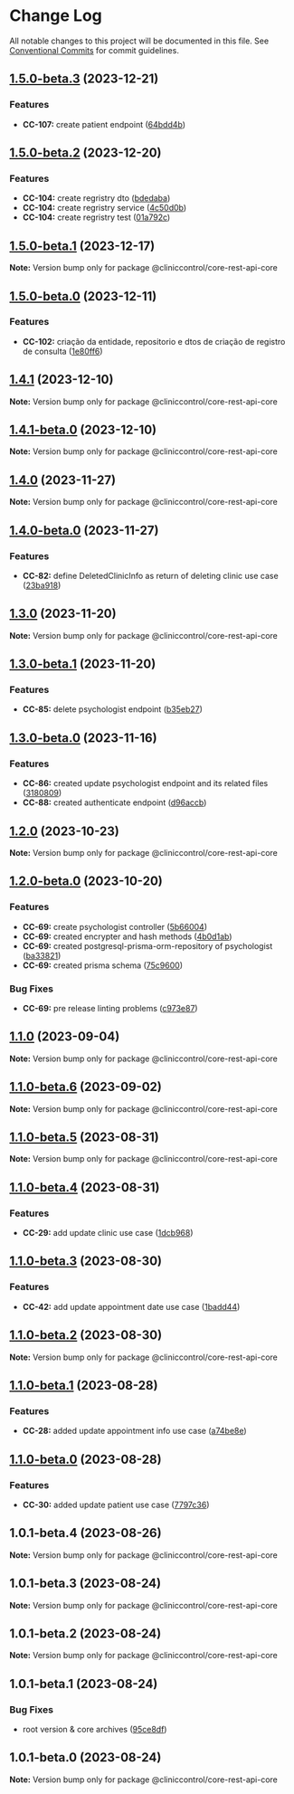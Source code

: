 # Change Log

All notable changes to this project will be documented in this file.
See [Conventional Commits](https://conventionalcommits.org) for commit guidelines.

## [1.5.0-beta.3](https://github.com/ItaloRAmaral/cliniccontrol/compare/@cliniccontrol/core-rest-api-core@1.5.0-beta.2...@cliniccontrol/core-rest-api-core@1.5.0-beta.3) (2023-12-21)

### Features

- **CC-107:** create patient endpoint ([64bdd4b](https://github.com/ItaloRAmaral/cliniccontrol/commit/64bdd4b54ad0ac1b532bdce830c9f64ceaca2db0))

## [1.5.0-beta.2](https://github.com/ItaloRAmaral/cliniccontrol/compare/@cliniccontrol/core-rest-api-core@1.5.0-beta.1...@cliniccontrol/core-rest-api-core@1.5.0-beta.2) (2023-12-20)

### Features

- **CC-104:** create regristry dto ([bdedaba](https://github.com/ItaloRAmaral/cliniccontrol/commit/bdedabaa2f27a82cb15383894394f843bbe932e5))
- **CC-104:** create regristry service ([4c50d0b](https://github.com/ItaloRAmaral/cliniccontrol/commit/4c50d0b1b02dc398adabfc59508a0abaadd0abb1))
- **CC-104:** create regristry test ([01a792c](https://github.com/ItaloRAmaral/cliniccontrol/commit/01a792c21f6948246a767b52a2a43e5eeb2041dd))

## [1.5.0-beta.1](https://github.com/ItaloRAmaral/cliniccontrol/compare/@cliniccontrol/core-rest-api-core@1.5.0-beta.0...@cliniccontrol/core-rest-api-core@1.5.0-beta.1) (2023-12-17)

**Note:** Version bump only for package @cliniccontrol/core-rest-api-core

## [1.5.0-beta.0](https://github.com/ItaloRAmaral/cliniccontrol/compare/@cliniccontrol/core-rest-api-core@1.4.1...@cliniccontrol/core-rest-api-core@1.5.0-beta.0) (2023-12-11)

### Features

- **CC-102:** criação da entidade, repositorio e dtos de criação de registro de consulta ([1e80ff6](https://github.com/ItaloRAmaral/cliniccontrol/commit/1e80ff67a6f5976d7bbef8fa785e1532394022a3))

## [1.4.1](https://github.com/ItaloRAmaral/cliniccontrol/compare/@cliniccontrol/core-rest-api-core@1.4.1-beta.0...@cliniccontrol/core-rest-api-core@1.4.1) (2023-12-10)

**Note:** Version bump only for package @cliniccontrol/core-rest-api-core

## [1.4.1-beta.0](https://github.com/ItaloRAmaral/cliniccontrol/compare/@cliniccontrol/core-rest-api-core@1.4.0...@cliniccontrol/core-rest-api-core@1.4.1-beta.0) (2023-12-10)

**Note:** Version bump only for package @cliniccontrol/core-rest-api-core

## [1.4.0](https://github.com/ItaloRAmaral/cliniccontrol/compare/@cliniccontrol/core-rest-api-core@1.4.0-beta.0...@cliniccontrol/core-rest-api-core@1.4.0) (2023-11-27)

**Note:** Version bump only for package @cliniccontrol/core-rest-api-core

## [1.4.0-beta.0](https://github.com/ItaloRAmaral/cliniccontrol/compare/@cliniccontrol/core-rest-api-core@1.3.0...@cliniccontrol/core-rest-api-core@1.4.0-beta.0) (2023-11-27)

### Features

- **CC-82:** define DeletedClinicInfo as return of deleting clinic use case ([23ba918](https://github.com/ItaloRAmaral/cliniccontrol/commit/23ba918e4c66616592b95d53b5c5083e28e0e469))

## [1.3.0](https://github.com/ItaloRAmaral/cliniccontrol/compare/@cliniccontrol/core-rest-api-core@1.3.0-beta.1...@cliniccontrol/core-rest-api-core@1.3.0) (2023-11-20)

**Note:** Version bump only for package @cliniccontrol/core-rest-api-core

## [1.3.0-beta.1](https://github.com/ItaloRAmaral/cliniccontrol/compare/@cliniccontrol/core-rest-api-core@1.3.0-beta.0...@cliniccontrol/core-rest-api-core@1.3.0-beta.1) (2023-11-20)

### Features

- **CC-85:** delete psychologist endpoint ([b35eb27](https://github.com/ItaloRAmaral/cliniccontrol/commit/b35eb2712cffadbb5e96d6a4fce1baf113024a38))

## [1.3.0-beta.0](https://github.com/ItaloRAmaral/cliniccontrol/compare/@cliniccontrol/core-rest-api-core@1.2.0...@cliniccontrol/core-rest-api-core@1.3.0-beta.0) (2023-11-16)

### Features

- **CC-86:** created update psychologist endpoint and its related files ([3180809](https://github.com/ItaloRAmaral/cliniccontrol/commit/318080996c072843398e43ba5adb2d57e76f185f))
- **CC-88:** created authenticate endpoint ([d96accb](https://github.com/ItaloRAmaral/cliniccontrol/commit/d96accba6db3c349648a1081788e18ea344b77b4))

## [1.2.0](https://github.com/ItaloRAmaral/cliniccontrol/compare/@cliniccontrol/core-rest-api-core@1.2.0-beta.0...@cliniccontrol/core-rest-api-core@1.2.0) (2023-10-23)

**Note:** Version bump only for package @cliniccontrol/core-rest-api-core

## [1.2.0-beta.0](https://github.com/ItaloRAmaral/cliniccontrol/compare/@cliniccontrol/core-rest-api-core@1.1.0...@cliniccontrol/core-rest-api-core@1.2.0-beta.0) (2023-10-20)

### Features

- **CC-69:** create psychologist controller ([5b66004](https://github.com/ItaloRAmaral/cliniccontrol/commit/5b66004c8b42e6b3ee4a9373232ce74d37a4ba4c))
- **CC-69:** created encrypter and hash methods ([4b0d1ab](https://github.com/ItaloRAmaral/cliniccontrol/commit/4b0d1ab6a55409ff0edd2734f84e3f3c98b6515e))
- **CC-69:** created postgresql-prisma-orm-repository of psychologist ([ba33821](https://github.com/ItaloRAmaral/cliniccontrol/commit/ba33821a51d908b084de62d70a3f0c90ac48dffc))
- **CC-69:** created prisma schema ([75c9600](https://github.com/ItaloRAmaral/cliniccontrol/commit/75c9600ca77b46e6141d0219aeed879151a481be))

### Bug Fixes

- **CC-69:** pre release linting problems ([c973e87](https://github.com/ItaloRAmaral/cliniccontrol/commit/c973e870b5b007e431b599a0dbb347157b62bebf))

## [1.1.0](https://github.com/ItaloRAmaral/cliniccontrol/compare/@cliniccontrol/core-rest-api-core@1.1.0-beta.6...@cliniccontrol/core-rest-api-core@1.1.0) (2023-09-04)

**Note:** Version bump only for package @cliniccontrol/core-rest-api-core

## [1.1.0-beta.6](https://github.com/ItaloRAmaral/cliniccontrol/compare/@cliniccontrol/core-rest-api-core@1.1.0-beta.5...@cliniccontrol/core-rest-api-core@1.1.0-beta.6) (2023-09-02)

**Note:** Version bump only for package @cliniccontrol/core-rest-api-core

## [1.1.0-beta.5](https://github.com/ItaloRAmaral/cliniccontrol/compare/@cliniccontrol/core-rest-api-core@1.1.0-beta.4...@cliniccontrol/core-rest-api-core@1.1.0-beta.5) (2023-08-31)

**Note:** Version bump only for package @cliniccontrol/core-rest-api-core

## [1.1.0-beta.4](https://github.com/ItaloRAmaral/cliniccontrol/compare/@cliniccontrol/core-rest-api-core@1.1.0-beta.3...@cliniccontrol/core-rest-api-core@1.1.0-beta.4) (2023-08-31)

### Features

- **CC-29:** add update clinic use case ([1dcb968](https://github.com/ItaloRAmaral/cliniccontrol/commit/1dcb968890a4506fd7fac344d4ecc755ca4d0859))

## [1.1.0-beta.3](https://github.com/ItaloRAmaral/cliniccontrol/compare/@cliniccontrol/core-rest-api-core@1.1.0-beta.2...@cliniccontrol/core-rest-api-core@1.1.0-beta.3) (2023-08-30)

### Features

- **CC-42:** add update appointment date use case ([1badd44](https://github.com/ItaloRAmaral/cliniccontrol/commit/1badd444cabd4f19c6568fc3f487ceb3507d8ace))

## [1.1.0-beta.2](https://github.com/ItaloRAmaral/cliniccontrol/compare/@cliniccontrol/core-rest-api-core@1.1.0-beta.1...@cliniccontrol/core-rest-api-core@1.1.0-beta.2) (2023-08-30)

**Note:** Version bump only for package @cliniccontrol/core-rest-api-core

## [1.1.0-beta.1](https://github.com/ItaloRAmaral/cliniccontrol/compare/@cliniccontrol/core-rest-api-core@1.1.0-beta.0...@cliniccontrol/core-rest-api-core@1.1.0-beta.1) (2023-08-28)

### Features

- **CC-28:** added update appointment info use case ([a74be8e](https://github.com/ItaloRAmaral/cliniccontrol/commit/a74be8e762a9543fca09e4406f30c46b9f7444bf))

## [1.1.0-beta.0](https://github.com/ItaloRAmaral/cliniccontrol/compare/@cliniccontrol/core-rest-api-core@1.0.1-beta.4...@cliniccontrol/core-rest-api-core@1.1.0-beta.0) (2023-08-28)

### Features

- **CC-30:** added update patient use case ([7797c36](https://github.com/ItaloRAmaral/cliniccontrol/commit/7797c3689146c4bb89c228af945c5796200bc464))

## 1.0.1-beta.4 (2023-08-26)

**Note:** Version bump only for package @cliniccontrol/core-rest-api-core

## 1.0.1-beta.3 (2023-08-24)

**Note:** Version bump only for package @cliniccontrol/core-rest-api-core

## 1.0.1-beta.2 (2023-08-24)

**Note:** Version bump only for package @cliniccontrol/core-rest-api-core

## 1.0.1-beta.1 (2023-08-24)

### Bug Fixes

- root version & core archives ([95ce8df](https://github.com/ItaloRAmaral/cliniccontrol/commit/95ce8df59c50c20cec708207075cb638c562c75e))

## 1.0.1-beta.0 (2023-08-24)

**Note:** Version bump only for package @cliniccontrol/core-rest-api-core

